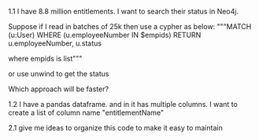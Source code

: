 1.1 I have 8.8 million entitlements.
I want to search their status in Neo4j.

Suppose if I read in batches of 25k then use a cypher as below:
"""MATCH (u:User)
WHERE (u.employeeNumber IN $empids)
RETURN u.employeeNumber, u.status

where empids is list"""

or use unwind to get the status 

Which approach will be faster?

1.2 I have a pandas dataframe. and in it has multiple columns. I want to create a list of column name "entitlementName"

2.1 give me ideas to organize this code to make it easy to maintain 